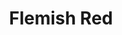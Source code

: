 ---
title: Flemish Red
bjcp_cat: American Amber Ale (6 B)
brew_date: June 22, 2019
type: homebrew_recipe
short_description: 
page_url: /recipes/Flemish_Red.html
---